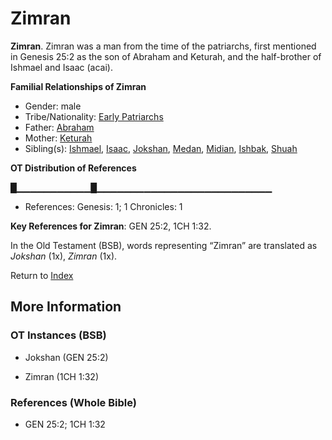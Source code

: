 # Zimran
**Zimran**. 
Zimran was a man from the time of the patriarchs, first mentioned in Genesis 25:2 as the son of Abraham and Keturah, and the half-brother of Ishmael and Isaac (acai). 




**Familial Relationships of Zimran**


* Gender: male
* Tribe/Nationality: [Early Patriarchs](../../../groups/md/acai/Earlypatriarchs.md)
* Father: [Abraham](Abraham.md)
* Mother: [Keturah](Keturah.md)
* Sibling(s): [Ishmael](Ishmael.md), [Isaac](Isaac.md), [Jokshan](Jokshan.md), [Medan](Medan.md), [Midian](Midian.md), [Ishbak](Ishbak.md), [Shuah](Shuah.md)


**OT Distribution of References**

█▁▁▁▁▁▁▁▁▁▁▁█▁▁▁▁▁▁▁▁▁▁▁▁▁▁▁▁▁▁▁▁▁▁▁▁▁▁
* References: Genesis: 1; 1 Chronicles: 1



**Key References for Zimran**: 
GEN 25:2, 1CH 1:32. 


In the Old Testament (BSB), words representing “Zimran” are translated as 
*Jokshan* (1x), *Zimran* (1x). 




Return to [Index](00-Index.md)

## More Information

### OT Instances (BSB)

* Jokshan (GEN 25:2)

* Zimran (1CH 1:32)



### References (Whole Bible)

* GEN 25:2; 1CH 1:32



